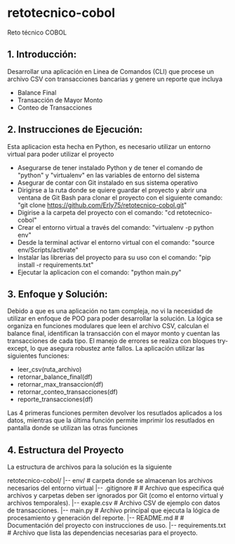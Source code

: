 # retotecnico-cobol
Reto técnico COBOL

## 1. Introducción:
Desarrollar una aplicación en Linea de Comandos (CLI) que procese un archivo CSV con transacciones bancarias y genere un reporte que incluya
* Balance Final
* Transacción de Mayor Monto
* Conteo de Transacciones

## 2. Instrucciones de Ejecución:
Esta aplicacion esta hecha en Python, es necesario utilizar un entorno virtual para poder utilizar el proyecto
* Asegurarse de tener instalado Python y de tener el comando de "python" y "virtualenv" en las variables de entorno del sistema
* Asegurar de contar con Git instalado en sus sistema operativo
* Dirigirse a la ruta donde se quiere guardar el proyecto y abrir una ventana de Git Bash para clonar el proyecto con el siguiente comando: 
"git clone https://github.com/Erly75/retotecnico-cobol.git"
* Digirise a la carpeta del proyecto con el comando: 
"cd retotecnico-cobol"
* Crear el entorno virtual a través del comando:
"virtualenv -p python env"
* Desde la terminal activar el entorno virtual con el comando:
"source env/Scripts/activate"
* Instalar las librerias del proyecto para su uso con el comando:
"pip install -r requirements.txt"
* Ejecutar la aplicacion con el comando:
"python main.py"

## 3. Enfoque y Solución:
Debido a que es una aplicación no tam compleja, no vi la necesidad de utilizar en enfoque de POO para poder desarrollar la solución.
La lógica se organiza en funciones modulares que leen el archivo CSV, calculan el balance final, identifican la transacción con el mayor monto y cuentan las transacciones de cada tipo. El manejo de errores se realiza con bloques try-except, lo que asegura robustez ante fallos.
La aplicación utilizar las siguientes funciones:
* leer_csv(ruta_archivo)
* retornar_balance_final(df)
* retornar_max_transaccion(df)
* retornar_conteo_transacciones(df)
* reporte_transacciones(df)

Las 4 primeras funciones permiten devolver los resutlados aplicados a los datos, mientras que la última función permite imprimir los resutlados en pantalla donde se utilizan las otras funciones

## 4. Estructura del Proyecto
La estructura de archivos para la solución es la siguiente

retotecnico-cobol/
    |-- env/                # carpeta donde se almacenan los archivos necesarios del entorno virtual
    |-- .gitignore          # # Archivo que especifica qué archivos y carpetas deben ser ignorados por Git (como el entorno virtual y archivos temporales).
    |-- exaple.csv          # Archivo CSV de ejemplo con datos de transacciones.
    |-- main.py             # Archivo principal que ejecuta la lógica de procesamiento y generación del reporte.
    |-- README.md           # # Documentación del proyecto con instrucciones de uso.
    |-- requirements.txt    # Archivo que lista las dependencias necesarias para el proyecto.